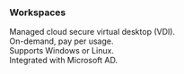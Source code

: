 ### Workspaces
Managed cloud secure virtual desktop (VDI).\
On-demand, pay per usage.\
Supports Windows or Linux.\
Integrated with Microsoft AD.
